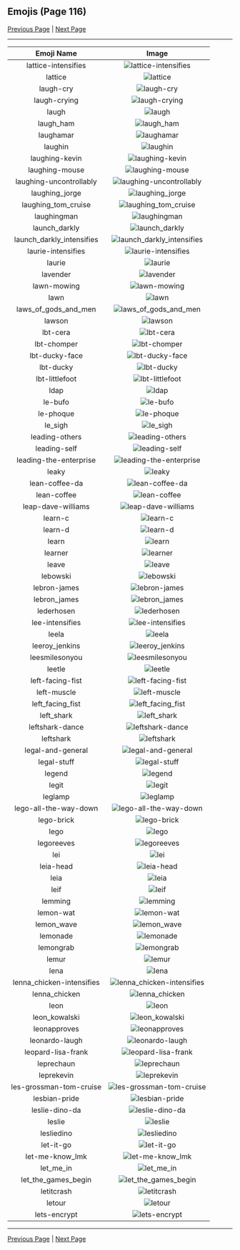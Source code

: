 
## Emojis (Page 116)

[Previous Page](/docs/hc/page-k-0115.md)
  | [Next Page](/docs/hc/page-l-0117.md)

<hr />

|Emoji Name|Image|
| :-: | :-: |
|lattice-intensifies| ![lattice-intensifies](/emojis/hc/lattice-intensifies.gif)|
|lattice| ![lattice](/emojis/hc/lattice.png)|
|laugh-cry| ![laugh-cry](/emojis/hc/laugh-cry.png)|
|laugh-crying| ![laugh-crying](/emojis/hc/laugh-crying.png)|
|laugh| ![laugh](/emojis/hc/laugh.gif)|
|laugh_ham| ![laugh_ham](/emojis/hc/laugh_ham.gif)|
|laughamar| ![laughamar](/emojis/hc/laughamar.jpg)|
|laughin| ![laughin](/emojis/hc/laughin.jpg)|
|laughing-kevin| ![laughing-kevin](/emojis/hc/laughing-kevin.gif)|
|laughing-mouse| ![laughing-mouse](/emojis/hc/laughing-mouse.gif)|
|laughing-uncontrollably| ![laughing-uncontrollably](/emojis/hc/laughing-uncontrollably.png)|
|laughing_jorge| ![laughing_jorge](/emojis/hc/laughing_jorge.png)|
|laughing_tom_cruise| ![laughing_tom_cruise](/emojis/hc/laughing_tom_cruise.png)|
|laughingman| ![laughingman](/emojis/hc/laughingman.png)|
|launch_darkly| ![launch_darkly](/emojis/hc/launch_darkly.png)|
|launch_darkly_intensifies| ![launch_darkly_intensifies](/emojis/hc/launch_darkly_intensifies.gif)|
|laurie-intensifies| ![laurie-intensifies](/emojis/hc/laurie-intensifies.gif)|
|laurie| ![laurie](/emojis/hc/laurie.png)|
|lavender| ![lavender](/emojis/hc/lavender.jpg)|
|lawn-mowing| ![lawn-mowing](/emojis/hc/lawn-mowing.png)|
|lawn| ![lawn](/emojis/hc/lawn.png)|
|laws_of_gods_and_men| ![laws_of_gods_and_men](/emojis/hc/laws_of_gods_and_men.png)|
|lawson| ![lawson](/emojis/hc/lawson.png)|
|lbt-cera| ![lbt-cera](/emojis/hc/lbt-cera.png)|
|lbt-chomper| ![lbt-chomper](/emojis/hc/lbt-chomper.png)|
|lbt-ducky-face| ![lbt-ducky-face](/emojis/hc/lbt-ducky-face.png)|
|lbt-ducky| ![lbt-ducky](/emojis/hc/lbt-ducky.png)|
|lbt-littlefoot| ![lbt-littlefoot](/emojis/hc/lbt-littlefoot.png)|
|ldap| ![ldap](/emojis/hc/ldap.png)|
|le-bufo| ![le-bufo](/emojis/hc/le-bufo.png)|
|le-phoque| ![le-phoque](/emojis/hc/le-phoque.png)|
|le_sigh| ![le_sigh](/emojis/hc/le_sigh.png)|
|leading-others| ![leading-others](/emojis/hc/leading-others.png)|
|leading-self| ![leading-self](/emojis/hc/leading-self.png)|
|leading-the-enterprise| ![leading-the-enterprise](/emojis/hc/leading-the-enterprise.png)|
|leaky| ![leaky](/emojis/hc/leaky.gif)|
|lean-coffee-da| ![lean-coffee-da](/emojis/hc/lean-coffee-da.png)|
|lean-coffee| ![lean-coffee](/emojis/hc/lean-coffee.png)|
|leap-dave-williams| ![leap-dave-williams](/emojis/hc/leap-dave-williams.png)|
|learn-c| ![learn-c](/emojis/hc/learn-c.png)|
|learn-d| ![learn-d](/emojis/hc/learn-d.png)|
|learn| ![learn](/emojis/hc/learn.png)|
|learner| ![learner](/emojis/hc/learner.png)|
|leave| ![leave](/emojis/hc/leave.png)|
|lebowski| ![lebowski](/emojis/hc/lebowski.png)|
|lebron-james| ![lebron-james](/emojis/hc/lebron-james.jpg)|
|lebron_james| ![lebron_james](/emojis/hc/lebron_james.png)|
|lederhosen| ![lederhosen](/emojis/hc/lederhosen.png)|
|lee-intensifies| ![lee-intensifies](/emojis/hc/lee-intensifies.gif)|
|leela| ![leela](/emojis/hc/leela.png)|
|leeroy_jenkins| ![leeroy_jenkins](/emojis/hc/leeroy_jenkins.png)|
|leesmilesonyou| ![leesmilesonyou](/emojis/hc/leesmilesonyou.png)|
|leetle| ![leetle](/emojis/hc/leetle.png)|
|left-facing-fist| ![left-facing-fist](/emojis/hc/left-facing-fist.gif)|
|left-muscle| ![left-muscle](/emojis/hc/left-muscle.png)|
|left_facing_fist| ![left_facing_fist](/emojis/hc/left_facing_fist.png)|
|left_shark| ![left_shark](/emojis/hc/left_shark.gif)|
|leftshark-dance| ![leftshark-dance](/emojis/hc/leftshark-dance.gif)|
|leftshark| ![leftshark](/emojis/hc/leftshark.png)|
|legal-and-general| ![legal-and-general](/emojis/hc/legal-and-general.png)|
|legal-stuff| ![legal-stuff](/emojis/hc/legal-stuff.jpg)|
|legend| ![legend](/emojis/hc/legend.png)|
|legit| ![legit](/emojis/hc/legit.png)|
|leglamp| ![leglamp](/emojis/hc/leglamp.jpg)|
|lego-all-the-way-down| ![lego-all-the-way-down](/emojis/hc/lego-all-the-way-down.gif)|
|lego-brick| ![lego-brick](/emojis/hc/lego-brick.png)|
|lego| ![lego](/emojis/hc/lego.png)|
|legoreeves| ![legoreeves](/emojis/hc/legoreeves.jpg)|
|lei| ![lei](/emojis/hc/lei.jpg)|
|leia-head| ![leia-head](/emojis/hc/leia-head.png)|
|leia| ![leia](/emojis/hc/leia.png)|
|leif| ![leif](/emojis/hc/leif.png)|
|lemming| ![lemming](/emojis/hc/lemming.gif)|
|lemon-wat| ![lemon-wat](/emojis/hc/lemon-wat.png)|
|lemon_wave| ![lemon_wave](/emojis/hc/lemon_wave.gif)|
|lemonade| ![lemonade](/emojis/hc/lemonade.png)|
|lemongrab| ![lemongrab](/emojis/hc/lemongrab.jpg)|
|lemur| ![lemur](/emojis/hc/lemur.png)|
|lena| ![lena](/emojis/hc/lena.jpg)|
|lenna_chicken-intensifies| ![lenna_chicken-intensifies](/emojis/hc/lenna_chicken-intensifies.gif)|
|lenna_chicken| ![lenna_chicken](/emojis/hc/lenna_chicken.gif)|
|leon| ![leon](/emojis/hc/leon.jpg)|
|leon_kowalski| ![leon_kowalski](/emojis/hc/leon_kowalski.png)|
|leonapproves| ![leonapproves](/emojis/hc/leonapproves.jpg)|
|leonardo-laugh| ![leonardo-laugh](/emojis/hc/leonardo-laugh.gif)|
|leopard-lisa-frank| ![leopard-lisa-frank](/emojis/hc/leopard-lisa-frank.png)|
|leprechaun| ![leprechaun](/emojis/hc/leprechaun.gif)|
|leprekevin| ![leprekevin](/emojis/hc/leprekevin.png)|
|les-grossman-tom-cruise| ![les-grossman-tom-cruise](/emojis/hc/les-grossman-tom-cruise.jpg)|
|lesbian-pride| ![lesbian-pride](/emojis/hc/lesbian-pride.png)|
|leslie-dino-da| ![leslie-dino-da](/emojis/hc/leslie-dino-da.png)|
|leslie| ![leslie](/emojis/hc/leslie.png)|
|lesliedino| ![lesliedino](/emojis/hc/lesliedino.jpg)|
|let-it-go| ![let-it-go](/emojis/hc/let-it-go.gif)|
|let-me-know_lmk| ![let-me-know_lmk](/emojis/hc/let-me-know_lmk.png)|
|let_me_in| ![let_me_in](/emojis/hc/let_me_in.gif)|
|let_the_games_begin| ![let_the_games_begin](/emojis/hc/let_the_games_begin.png)|
|letitcrash| ![letitcrash](/emojis/hc/letitcrash.png)|
|letour| ![letour](/emojis/hc/letour.png)|
|lets-encrypt| ![lets-encrypt](/emojis/hc/lets-encrypt.png)|

<hr/>

[Previous Page](/docs/hc/page-k-0115.md)
  | [Next Page](/docs/hc/page-l-0117.md)